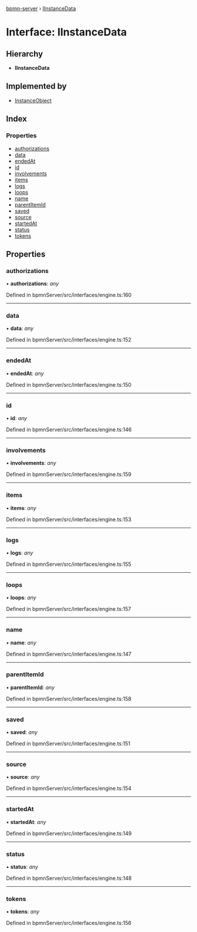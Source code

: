 [bpmn-server](../README.md) › [IInstanceData](iinstancedata.md)

# Interface: IInstanceData

## Hierarchy

* **IInstanceData**

## Implemented by

* [InstanceObject](../classes/instanceobject.md)

## Index

### Properties

* [authorizations](iinstancedata.md#authorizations)
* [data](iinstancedata.md#data)
* [endedAt](iinstancedata.md#endedat)
* [id](iinstancedata.md#id)
* [involvements](iinstancedata.md#involvements)
* [items](iinstancedata.md#items)
* [logs](iinstancedata.md#logs)
* [loops](iinstancedata.md#loops)
* [name](iinstancedata.md#name)
* [parentItemId](iinstancedata.md#parentitemid)
* [saved](iinstancedata.md#saved)
* [source](iinstancedata.md#source)
* [startedAt](iinstancedata.md#startedat)
* [status](iinstancedata.md#status)
* [tokens](iinstancedata.md#tokens)

## Properties

###  authorizations

• **authorizations**: *any*

Defined in bpmnServer/src/interfaces/engine.ts:160

___

###  data

• **data**: *any*

Defined in bpmnServer/src/interfaces/engine.ts:152

___

###  endedAt

• **endedAt**: *any*

Defined in bpmnServer/src/interfaces/engine.ts:150

___

###  id

• **id**: *any*

Defined in bpmnServer/src/interfaces/engine.ts:146

___

###  involvements

• **involvements**: *any*

Defined in bpmnServer/src/interfaces/engine.ts:159

___

###  items

• **items**: *any*

Defined in bpmnServer/src/interfaces/engine.ts:153

___

###  logs

• **logs**: *any*

Defined in bpmnServer/src/interfaces/engine.ts:155

___

###  loops

• **loops**: *any*

Defined in bpmnServer/src/interfaces/engine.ts:157

___

###  name

• **name**: *any*

Defined in bpmnServer/src/interfaces/engine.ts:147

___

###  parentItemId

• **parentItemId**: *any*

Defined in bpmnServer/src/interfaces/engine.ts:158

___

###  saved

• **saved**: *any*

Defined in bpmnServer/src/interfaces/engine.ts:151

___

###  source

• **source**: *any*

Defined in bpmnServer/src/interfaces/engine.ts:154

___

###  startedAt

• **startedAt**: *any*

Defined in bpmnServer/src/interfaces/engine.ts:149

___

###  status

• **status**: *any*

Defined in bpmnServer/src/interfaces/engine.ts:148

___

###  tokens

• **tokens**: *any*

Defined in bpmnServer/src/interfaces/engine.ts:156
